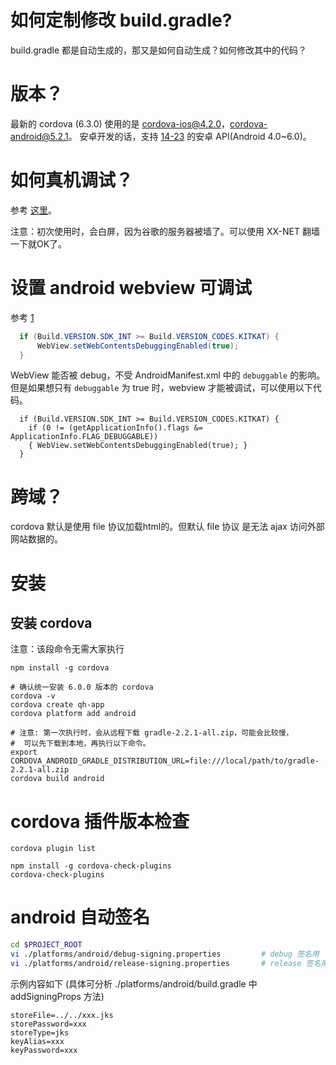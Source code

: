 


# 如何定制修改 build.gradle?
build.gradle 都是自动生成的，那又是如何自动生成？如何修改其中的代码？


# 版本？
最新的 cordova (6.3.0) 使用的是 cordova-ios@4.2.0，cordova-android@5.2.1。
安卓开发的话，支持 [14-23](https://cordova.apache.org/docs/en/latest/guide/platforms/android/) 的安卓 API(Android 4.0~6.0)。


# 如何真机调试？

参考 [这里](http://blog.csdn.net/freshlover/article/details/42528643)。

注意：初次使用时，会白屏，因为谷歌的服务器被墙了。可以使用 XX-NET 翻墙一下就OK了。

# 设置 android webview 可调试
参考 [1](https://developers.google.com/chrome-developer-tools/docs/remote-debugging#configure-webview)

```java
  if (Build.VERSION.SDK_INT >= Build.VERSION_CODES.KITKAT) {
      WebView.setWebContentsDebuggingEnabled(true);
  }
```

WebView 能否被 debug，不受 AndroidManifest.xml 中的 `debuggable` 的影响。但是如果想只有 `debuggable` 为 true 时，webview 才能被调试，可以使用以下代码。

```
  if (Build.VERSION.SDK_INT >= Build.VERSION_CODES.KITKAT) {
    if (0 != (getApplicationInfo().flags &= ApplicationInfo.FLAG_DEBUGGABLE))
    { WebView.setWebContentsDebuggingEnabled(true); }
  }
```




# 跨域？

cordova 默认是使用 file 协议加载html的。但默认 file 协议 是无法 ajax 访问外部网站数据的。

# 安装


## 安装 cordova

注意：该段命令无需大家执行

```
npm install -g cordova

# 确认统一安装 6.0.0 版本的 cordova
cordova -v
cordova create qh-app
cordova platform add android

# 注意: 第一次执行时，会从远程下载 gradle-2.2.1-all.zip，可能会比较慢，
#  可以先下载到本地，再执行以下命令。
export CORDOVA_ANDROID_GRADLE_DISTRIBUTION_URL=file:///local/path/to/gradle-2.2.1-all.zip
cordova build android
```

# cordova 插件版本检查

```
cordova plugin list

npm install -g cordova-check-plugins
cordova-check-plugins
```

# android 自动签名

```sh
cd $PROJECT_ROOT
vi ./platforms/android/debug-signing.properties         # debug 签名用
vi ./platforms/android/release-signing.properties       # release 签名用
```

示例内容如下 (具体可分析 ./platforms/android/build.gradle 中 addSigningProps 方法)
```properties
storeFile=../../xxx.jks
storePassword=xxx
storeType=jks
keyAlias=xxx
keyPassword=xxx
```


